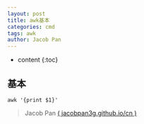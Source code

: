 ```yaml
---
layout: post
title: awk基本
categories: cmd
tags: awk
author: Jacob Pan
---
```


* content
{:toc}


## 基本

```
awk '{print $1}'
```


> Jacob Pan [( jacobpan3g.github.io/cn )](http://jacobpan3g.github.io/cn)

